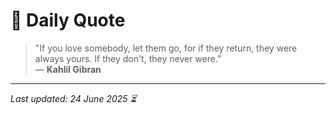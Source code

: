 # 📜 Daily Quote

> "If you love somebody, let them go, for if they return, they were always yours. If they don't, they never were."  
> — **Kahlil Gibran**

---

_Last updated: 24 June 2025 ⏳_
